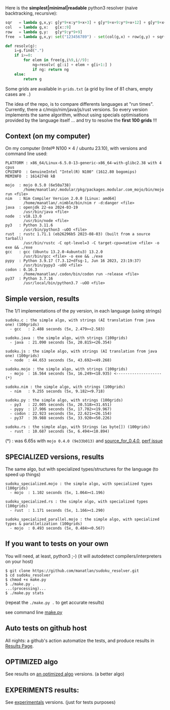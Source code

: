 Here is the **simplest|minimal|readable** python3 resolver (naive backtracking, recursive):

```python
sqr   = lambda g,x,y: g[y*9+x:y*9+x+3] + g[y*9+x+9:y*9+x+12] + g[y*9+x+18:y*9+x+21]
col   = lambda g,x:   g[x::9]
row   = lambda g,y:   g[y*9:y*9+9]
free  = lambda g,x,y: set("123456789") - set(col(g,x) + row(g,y) + sqr(g,(x//3)*3,(y//3)*3))

def resolv(g):
    i=g.find(".")
    if i>=0:
        for elem in free(g,i%9,i//9):
            ng=resolv( g[:i] + elem + g[i+1:] )
            if ng: return ng
    else:
        return g
```


Some grids are available in `grids.txt` (a grid by line of 81 chars, empty cases are `.`)

The idea of the repo, is to compare differents languages at "run times". Currently, there a c/mojo/nim/java/js/rust versions. So every version implements the same algorithm, without using specials optimisations provided by the language itself ... and try to resolve the **first 100 grids** !!!

## Context (on my computer)

On my computer (Intel® N100 × 4 / ubuntu 23.10), with versions and command line used:
```
PLATFORM : x86_64/Linux-6.5.0-13-generic-x86_64-with-glibc2.38 with 4 cpus
CPUINFO  : GenuineIntel "Intel(R) N100" (1612.80 bogomips)
MEMINFO  : 16142748 kB

mojo  : mojo 0.5.0 (6e50a738)
        /home/manatlan/.modular/pkg/packages.modular.com_mojo/bin/mojo run <file>
nim   : Nim Compiler Version 2.0.0 [Linux: amd64]
        /home/manatlan/.nimble/bin/nim r -d:danger <file>
java  : openjdk 22-ea 2024-03-19
        /usr/bin/java <file>
node  : v18.13.0
        /usr/bin/node <file>
py3   : Python 3.11.6
        /usr/bin/python3 -uOO <file>
rust  : rustc 1.71.1 (eb26296b5 2023-08-03) (built from a source tarball)
        /usr/bin/rustc -C opt-level=3 -C target-cpu=native <file> -o exe && ./exe
gcc   : gcc (Ubuntu 13.2.0-4ubuntu3) 13.2.0
        /usr/bin/gcc <file> -o exe && ./exe
pypy  : Python 3.9.17 (7.3.12+dfsg-1, Jun 16 2023, 23:19:37)
        /usr/bin/pypy3 -uOO <file>
codon : 0.16.3
        /home/manatlan/.codon/bin/codon run -release <file>
py37  : Python 3.7.16
        /usr/local/bin/python3.7 -uOO <file>

```


## Simple version, results

The 1/1 implementations of the py version, in each language (using strings)

``` 
sudoku.c : the simple algo, with strings (AI translation from java one) (100grids)
  - gcc   : 2.488 seconds (5x, 2.479><2.583)

sudoku.java : the simple algo, with strings (100grids)
  - java  : 21.090 seconds (5x, 20.815><26.354)

sudoku.js : the simple algo, with strings (AI translation from java one) (100grids)
  - node  : 44.653 seconds (5x, 43.692><49.268)

sudoku.mojo : the simple algo, with strings (100grids)
  - mojo  : 16.564 seconds (5x, 16.249><18.935) <-------------------- (*)

sudoku.nim : the simple algo, with strings (100grids)
  - nim   : 9.255 seconds (5x, 9.182><9.718)

sudoku.py : the simple algo, with strings (100grids)
  - py3   : 22.005 seconds (5x, 20.518><31.651)
  - pypy  : 17.906 seconds (5x, 17.702><19.967)
  - codon : 22.923 seconds (5x, 22.621><26.154)
  - py37  : 39.988 seconds (5x, 33.920><50.226)

sudoku.rs : the simple algo, with Strings (as byte[]) (100grids)
  - rust  : 10.687 seconds (5x, 6.494><10.894)

```

(*) : was 6.65s with `mojo 0.4.0 (9e33b013)` and [source_for_0.4.0](https://github.com/manatlan/sudoku_resolver/blob/mojo_0.4.0/sudoku.mojo), [perf issue](https://github.com/modularml/mojo/issues/1216)

## SPECIALIZED versions, results

The same algo, but with specialized types/structures for the language (to speed up things)

```
sudoku_specialized.mojo : the simple algo, with specialized types (100grids)
  - mojo  : 1.102 seconds (5x, 1.064><1.196)

sudoku_specialized.rs : the simple algo, with specialized types (100grids)
  - rust  : 1.171 seconds (5x, 1.166><1.290)

sudoku_specialized_parallel.mojo : the simple algo, with specialized types & parallelization (100grids)
  - mojo  : 0.493 seconds (5x, 0.484><0.567)
```

## If you want to tests on your own

You will need, at least, python3 ;-) (it will autodetect compilers/interpreters on your host)
```
$ git clone https://github.com/manatlan/sudoku_resolver.git
$ cd sudoku_resolver
$ chmod +x make.py
$ ./make.py .
...(processing)...
$ ./make.py stats
```
(repeat the `./make.py .` to get accurate results)

see command line [make.py](make.md)

## Auto tests on github host

All nights: a github's action automatize the tests, and produce results in [Results Page](RESULTS.md).

## OPTIMIZED algo

See results on [an optimized algo](optimized) versions. (a better algo)

## EXPERIMENTS results:

See [experimentals](experiments) versions. (just for tests purposes)

